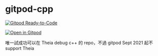 # gitpod-cpp

[![Gitpod Ready-to-Code](https://img.shields.io/badge/Gitpod-Ready--to--Code-blue?logo=gitpod)](https://gitpod.io/#https://github.com/beginnerSC/gitpod-cpp)

[![Open in Gitpod](https://gitpod.io/button/open-in-gitpod.svg)](https://gitpod.io/#https://github.com/beginnerSC/gitpod-cpp)

唯一試成功可以在 Theia debug c++ 的 repo，不過 gitpod Sept 2021 起不 support Theia
